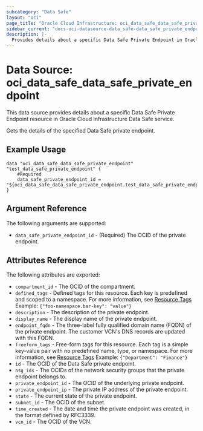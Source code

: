 ```yaml
---
subcategory: "Data Safe"
layout: "oci"
page_title: "Oracle Cloud Infrastructure: oci_data_safe_data_safe_private_endpoint"
sidebar_current: "docs-oci-datasource-data_safe-data_safe_private_endpoint"
description: |-
  Provides details about a specific Data Safe Private Endpoint in Oracle Cloud Infrastructure Data Safe service
---
```


# Data Source: oci_data_safe_data_safe_private_endpoint
This data source provides details about a specific Data Safe Private Endpoint resource in Oracle Cloud Infrastructure Data Safe service.

Gets the details of the specified Data Safe private endpoint.

## Example Usage

```hcl
data "oci_data_safe_data_safe_private_endpoint" "test_data_safe_private_endpoint" {
	#Required
	data_safe_private_endpoint_id = "${oci_data_safe_data_safe_private_endpoint.test_data_safe_private_endpoint.id}"
}
```

## Argument Reference

The following arguments are supported:

* `data_safe_private_endpoint_id` - (Required) The OCID of the private endpoint.


## Attributes Reference

The following attributes are exported:

* `compartment_id` - The OCID of the compartment.
* `defined_tags` - Defined tags for this resource. Each key is predefined and scoped to a namespace. For more information, see [Resource Tags](https://docs.cloud.oracle.com/iaas/Content/General/Concepts/resourcetags.htm)  Example: `{"foo-namespace.bar-key": "value"}` 
* `description` - The description of the private endpoint.
* `display_name` - The display name of the private endpoint.
* `endpoint_fqdn` - The three-label fully qualified domain name (FQDN) of the private endpoint. The customer VCN's DNS records are updated with this FQDN.
* `freeform_tags` - Free-form tags for this resource. Each tag is a simple key-value pair with no predefined name, type, or namespace. For more information, see [Resource Tags](https://docs.cloud.oracle.com/iaas/Content/General/Concepts/resourcetags.htm)  Example: `{"Department": "Finance"}` 
* `id` - The OCID of the Data Safe private endpoint.
* `nsg_ids` - The OCIDs of the network security groups that the private endpoint belongs to. 
* `private_endpoint_id` - The OCID of the underlying private endpoint.
* `private_endpoint_ip` - The private IP address of the private endpoint. 
* `state` - The current state of the private endpoint.
* `subnet_id` - The OCID of the subnet.
* `time_created` - The date and time the private endpoint was created, in the format defined by RFC3339.
* `vcn_id` - The OCID of the VCN.

